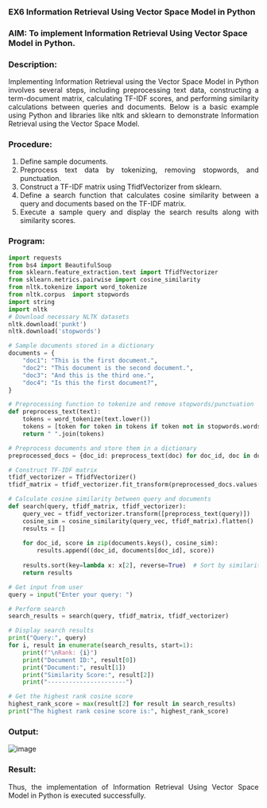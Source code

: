 ### EX6 Information Retrieval Using Vector Space Model in Python

### AIM: To implement Information Retrieval Using Vector Space Model in Python.
### Description: 
<div align = "justify">
Implementing Information Retrieval using the Vector Space Model in Python involves several steps, including preprocessing text data, constructing a term-document matrix, 
calculating TF-IDF scores, and performing similarity calculations between queries and documents. Below is a basic example using Python and libraries like nltk and 
sklearn to demonstrate Information Retrieval using the Vector Space Model.

### Procedure:
1. Define sample documents.
2. Preprocess text data by tokenizing, removing stopwords, and punctuation.
3. Construct a TF-IDF matrix using TfidfVectorizer from sklearn.
4. Define a search function that calculates cosine similarity between a query and documents based on the TF-IDF matrix.
5. Execute a sample query and display the search results along with similarity scores.

### Program:

```python
import requests
from bs4 import BeautifulSoup
from sklearn.feature_extraction.text import TfidfVectorizer
from sklearn.metrics.pairwise import cosine_similarity
from nltk.tokenize import word_tokenize
from nltk.corpus  import stopwords
import string
import nltk
# Download necessary NLTK datasets
nltk.download('punkt')
nltk.download('stopwords')

# Sample documents stored in a dictionary
documents = {
    "doc1": "This is the first document.",
    "doc2": "This document is the second document.",
    "doc3": "And this is the third one.",
    "doc4": "Is this the first document?",
}

# Preprocessing function to tokenize and remove stopwords/punctuation
def preprocess_text(text):
    tokens = word_tokenize(text.lower())
    tokens = [token for token in tokens if token not in stopwords.words("english") and token not in string.punctuation]
    return " ".join(tokens)

# Preprocess documents and store them in a dictionary
preprocessed_docs = {doc_id: preprocess_text(doc) for doc_id, doc in documents.items()}

# Construct TF-IDF matrix
tfidf_vectorizer = TfidfVectorizer()
tfidf_matrix = tfidf_vectorizer.fit_transform(preprocessed_docs.values())

# Calculate cosine similarity between query and documents
def search(query, tfidf_matrix, tfidf_vectorizer):
    query_vec = tfidf_vectorizer.transform([preprocess_text(query)])
    cosine_sim = cosine_similarity(query_vec, tfidf_matrix).flatten()
    results = []
    
    for doc_id, score in zip(documents.keys(), cosine_sim):
        results.append((doc_id, documents[doc_id], score))
    
    results.sort(key=lambda x: x[2], reverse=True)  # Sort by similarity score in descending order
    return results

# Get input from user
query = input("Enter your query: ")

# Perform search
search_results = search(query, tfidf_matrix, tfidf_vectorizer)

# Display search results
print("Query:", query)
for i, result in enumerate(search_results, start=1):
    print(f"\nRank: {i}")
    print("Document ID:", result[0])
    print("Document:", result[1])
    print("Similarity Score:", result[2])
    print("----------------------")

# Get the highest rank cosine score
highest_rank_score = max(result[2] for result in search_results)
print("The highest rank cosine score is:", highest_rank_score)
```
### Output:
![image](https://github.com/21005984/WDM_EXP6/assets/94748389/eaea3a2e-9317-4e73-83f2-d8153afef6d5)

### Result:
Thus, the implementation of Information Retrieval Using Vector Space Model in Python is executed successfully.

